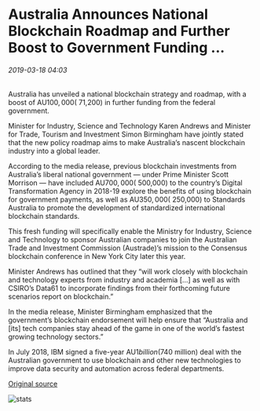 # Australia Announces National Blockchain Roadmap and Further Boost to Government Funding ...

###### 2019-03-18 04:03

Australia has unveiled a national blockchain strategy and roadmap, with a boost of AU$100,000 (~$71,200) in further funding from the federal government.

Minister for Industry, Science and Technology Karen Andrews and Minister for Trade, Tourism and Investment Simon Birmingham have jointly stated that the new policy roadmap aims to make Australia’s nascent blockchain industry into a global leader.

According to the media release, previous blockchain investments from Australia’s liberal national government — under Prime Minister Scott Morrison — have included AU$700,000 (~$500,000) to the country’s Digital Transformation Agency in 2018-19 explore the benefits of using blockchain for government payments, as well as AU$350,000 (~$250,000) to Standards Australia to promote the development of standardized international blockchain standards.

This fresh funding will specifically enable the Ministry for Industry, Science and Technology to sponsor Australian companies to join the Australian Trade and Investment Commission (Austrade)’s mission to the Consensus blockchain conference in New York City later this year.

Minister Andrews has outlined that they “will work closely with blockchain and technology experts from industry and academia \[...\] as well as with CSIRO’s Data61 to incorporate findings from their forthcoming future scenarios report on blockchain.”

In the media release, Minister Birmingham emphasized that the government’s blockchain endorsement will help ensure that “Australia and \[its\] tech companies stay ahead of the game in one of the world’s fastest growing technology sectors.”

In July 2018, IBM signed a five-year AU$1 billion ($740 million) deal with the Australian government to use blockchain and other new technologies to improve data security and automation across federal departments.

[Original source](https://cointelegraph.com/news/australia-announces-national-blockchain-roadmap-and-further-boost-to-government-funding)

![stats](https://c.statcounter.com/11760860/0/a89fa40b/1/ "stats")
